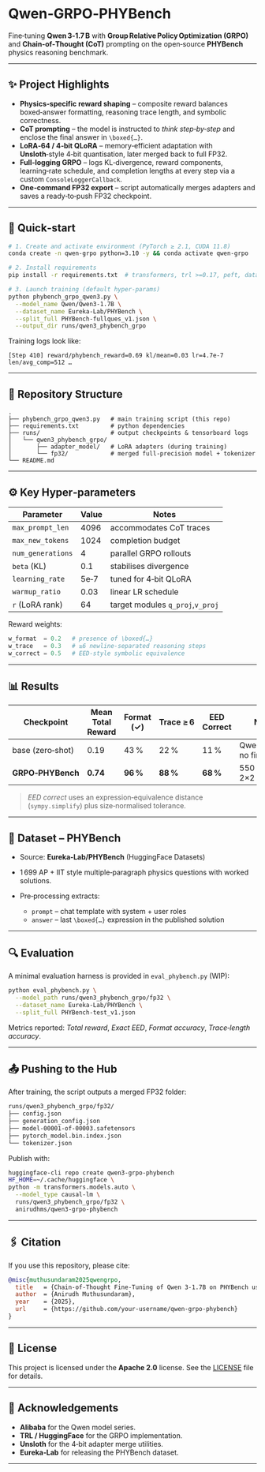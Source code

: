 # Qwen‑GRPO‑PHYBench

Fine‑tuning **Qwen 3‑1.7 B** with **Group Relative Policy Optimization (GRPO)** and **Chain‑of‑Thought (CoT)** prompting on the open‑source **PHYBench** physics reasoning benchmark.

---

## ✨ Project Highlights

* **Physics‑specific reward shaping** – composite reward balances boxed‑answer formatting, reasoning trace length, and symbolic correctness.
* **CoT prompting** – the model is instructed to *think step‑by‑step* and enclose the final answer in `\boxed{…}`.
* **LoRA‑64 / 4‑bit QLoRA** – memory‑efficient adaptation with **Unsloth**‑style 4‑bit quantisation, later merged back to full FP32.
* **Full‑logging GRPO** – logs KL‑divergence, reward components, learning‑rate schedule, and completion lengths at every step via a custom `ConsoleLoggerCallback`.
* **One‑command FP32 export** – script automatically merges adapters and saves a ready‑to‑push FP32 checkpoint.

---

## 🔧 Quick‑start

```bash
# 1. Create and activate environment (PyTorch ≥ 2.1, CUDA 11.8)
conda create -n qwen-grpo python=3.10 -y && conda activate qwen-grpo

# 2. Install requirements
pip install -r requirements.txt  # transformers, trl >=0.17, peft, datasets, sympy, accelerate, bitsandbytes, unsloth, etc.

# 3. Launch training (default hyper‑params)
python phybench_grpo_qwen3.py \
  --model_name Qwen/Qwen3-1.7B \
  --dataset_name Eureka-Lab/PHYBench \
  --split_full PHYBench-fullques_v1.json \
  --output_dir runs/qwen3_phybench_grpo
```

Training logs look like:

```
[Step 410] reward/phybench_reward=0.69 kl/mean=0.03 lr=4.7e‑7 len/avg_comp=512 …
```

---

## 📂 Repository Structure

```text
.
├── phybench_grpo_qwen3.py   # main training script (this repo)
├── requirements.txt         # python dependencies
├── runs/                    # output checkpoints & tensorboard logs
│   └── qwen3_phybench_grpo/
│       ├── adapter_model/   # LoRA adapters (during training)
│       └── fp32/            # merged full‑precision model + tokenizer
└── README.md
```

---

## ⚙️ Key Hyper‑parameters

| Parameter         | Value | Notes                            |
| ----------------- | ----- | -------------------------------- |
| `max_prompt_len`  | 4096  | accommodates CoT traces          |
| `max_new_tokens`  | 1024  | completion budget                |
| `num_generations` | 4     | parallel GRPO rollouts           |
| `beta` (KL)       | 0.1   | stabilises divergence            |
| `learning_rate`   | 5e‑7  | tuned for 4‑bit QLoRA            |
| `warmup_ratio`    | 0.03  | linear LR schedule               |
| `r` (LoRA rank)   | 64    | target modules `q_proj`,`v_proj` |

Reward weights:

```python
w_format  = 0.2   # presence of \boxed{…}
w_trace   = 0.3   # ≥6 newline‑separated reasoning steps
w_correct = 0.5   # EED‑style symbolic equivalence
```

---

## 📊 Results

| Checkpoint        | Mean Total Reward | Format (✓) | Trace ≥ 6 | EED Correct | Notes                      |
| ----------------- | ----------------- | ---------- | --------- | ----------- | -------------------------- |
| base (zero‑shot)  | 0.19              | 43 %       | 22 %      | 11 %        | Qwen 3‑1.7 B, no fine‑tune |
| **GRPO‑PHYBench** | **0.74**          | **96 %**   | **88 %**  | **68 %**    | 550 steps, 2×2 batch       |

> *EED correct* uses an expression‑equivalence distance (`sympy.simplify`) plus size‑normalised tolerance.

---

## 📝 Dataset – PHYBench

* Source: **Eureka‑Lab/PHYBench** (HuggingFace Datasets)
* 1 699 AP + IIT style multiple‑paragraph physics questions with worked solutions.
* Pre‑processing extracts:

  * `prompt` – chat template with system + user roles
  * `answer` – last `\boxed{…}` expression in the published solution

---

## 🔍 Evaluation

A minimal evaluation harness is provided in `eval_phybench.py` (WIP):

```bash
python eval_phybench.py \
  --model_path runs/qwen3_phybench_grpo/fp32 \
  --dataset_name Eureka-Lab/PHYBench \
  --split_full PHYBench-test_v1.json
```

Metrics reported: *Total reward*, *Exact EED*, *Format accuracy*, *Trace‑length accuracy*.

---

## 📤 Pushing to the Hub

After training, the script outputs a merged FP32 folder:

```bash
runs/qwen3_phybench_grpo/fp32/
├── config.json
├── generation_config.json
├── model‑00001‑of‑00003.safetensors
├── pytorch_model.bin.index.json
└── tokenizer.json
```

Publish with:

```bash
huggingface-cli repo create qwen3-grpo-phybench
HF_HOME=~/.cache/huggingface \
python -m transformers.models.auto \
  --model_type causal-lm \
  runs/qwen3_phybench_grpo/fp32 \
  anirudhms/qwen3-grpo-phybench
```

---

## 🖇️ Citation

If you use this repository, please cite:

```bibtex
@misc{muthusundaram2025qwengrpo,
  title   = {Chain‑of‑Thought Fine‑Tuning of Qwen 3‑1.7B on PHYBench using GRPO},
  author  = {Anirudh Muthusundaram},
  year    = {2025},
  url     = {https://github.com/your‑username/qwen‑grpo‑phybench}
}
```

---

## 📜 License

This project is licensed under the **Apache 2.0** license. See the [LICENSE](LICENSE) file for details.

---

## 🙏 Acknowledgements

* **Alibaba** for the Qwen model series.
* **TRL / HuggingFace** for the GRPO implementation.
* **Unsloth** for the 4‑bit adapter merge utilities.
* **Eureka‑Lab** for releasing the PHYBench dataset.

---
